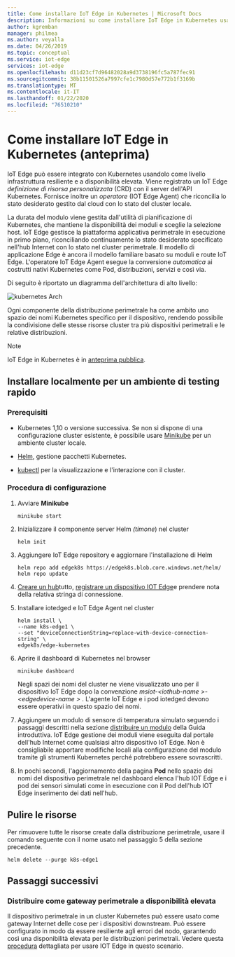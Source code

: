 ```yaml
---
title: Come installare IoT Edge in Kubernetes | Microsoft Docs
description: Informazioni su come installare IoT Edge in Kubernetes usando un ambiente cluster di sviluppo locale
author: kgremban
manager: philmea
ms.author: veyalla
ms.date: 04/26/2019
ms.topic: conceptual
ms.service: iot-edge
services: iot-edge
ms.openlocfilehash: d11d23cf7d96482028a9d3738196fc5a787fec91
ms.sourcegitcommit: 38b11501526a7997cfe1c7980d57e772b1f3169b
ms.translationtype: MT
ms.contentlocale: it-IT
ms.lasthandoff: 01/22/2020
ms.locfileid: "76510210"
---
```

# <a name="how-to-install-iot-edge-on-kubernetes-preview"></a>Come installare IoT Edge in Kubernetes (anteprima)

IoT Edge può essere integrato con Kubernetes usandolo come livello infrastruttura resiliente e a disponibilità elevata. Viene registrato un IoT Edge *definizione di risorsa personalizzata* (CRD) con il server dell'API Kubernetes. Fornisce inoltre un *operatore* (IOT Edge Agent) che riconcilia lo stato desiderato gestito dal cloud con lo stato del cluster locale.

La durata del modulo viene gestita dall'utilità di pianificazione di Kubernetes, che mantiene la disponibilità dei moduli e sceglie la selezione host. IoT Edge gestisce la piattaforma applicativa perimetrale in esecuzione in primo piano, riconciliando continuamente lo stato desiderato specificato nell'hub Internet con lo stato nel cluster perimetrale. Il modello di applicazione Edge è ancora il modello familiare basato su moduli e route IoT Edge. L'operatore IoT Edge Agent esegue la conversione *automatica* ai costrutti nativi Kubernetes come Pod, distribuzioni, servizi e così via.

Di seguito è riportato un diagramma dell'architettura di alto livello:

![kubernetes Arch](./media/how-to-install-iot-edge-kubernetes/k8s-arch.png)

Ogni componente della distribuzione perimetrale ha come ambito uno spazio dei nomi Kubernetes specifico per il dispositivo, rendendo possibile la condivisione delle stesse risorse cluster tra più dispositivi perimetrali e le relative distribuzioni.

>[!NOTE]
>IoT Edge in Kubernetes è in [anteprima pubblica](https://azure.microsoft.com/support/legal/preview-supplemental-terms/).

## <a name="install-locally-for-a-quick-test-environment"></a>Installare localmente per un ambiente di testing rapido

### <a name="prerequisites"></a>Prerequisiti

* Kubernetes 1,10 o versione successiva. Se non si dispone di una configurazione cluster esistente, è possibile usare [Minikube](https://kubernetes.io/docs/setup/minikube/) per un ambiente cluster locale.

* [Helm](https://helm.sh/docs/using_helm/#quickstart-guide), gestione pacchetti Kubernetes.

* [kubectl](https://kubernetes.io/docs/tasks/tools/install-kubectl/) per la visualizzazione e l'interazione con il cluster.

### <a name="setup-steps"></a>Procedura di configurazione

1. Avviare **Minikube**

    ``` shell
    minikube start
    ```

1. Inizializzare il componente server Helm *(timone*) nel cluster

    ``` shell
    helm init
    ```

1. Aggiungere IoT Edge repository e aggiornare l'installazione di Helm

    ``` shell
    helm repo add edgek8s https://edgek8s.blob.core.windows.net/helm/
    helm repo update
    ```

1. [Creare un hub](../iot-hub/iot-hub-create-through-portal.md)tutto, [registrare un dispositivo IOT Edge](how-to-register-device.md)e prendere nota della relativa stringa di connessione.

1. Installare iotedged e IoT Edge Agent nel cluster

    ```shell
    helm install \
    --name k8s-edge1 \
    --set "deviceConnectionString=replace-with-device-connection-string" \
    edgek8s/edge-kubernetes
    ```

1. Aprire il dashboard di Kubernetes nel browser

    ```shell
    minikube dashboard
    ```

    Negli spazi dei nomi del cluster ne viene visualizzato uno per il dispositivo IoT Edge dopo la convenzione *msiot-\<iothub-name >-\<edgedevice-name >* . L'agente IoT Edge e i pod iotedged devono essere operativi in questo spazio dei nomi.

1. Aggiungere un modulo di sensore di temperatura simulato seguendo i passaggi descritti nella sezione [distribuire un modulo](quickstart-linux.md#deploy-a-module) della Guida introduttiva. IoT Edge gestione dei moduli viene eseguita dal portale dell'hub Internet come qualsiasi altro dispositivo IoT Edge. Non è consigliabile apportare modifiche locali alla configurazione del modulo tramite gli strumenti Kubernetes perché potrebbero essere sovrascritti.

1. In pochi secondi, l'aggiornamento della pagina **Pod** nello spazio dei nomi del dispositivo perimetrale nel dashboard elenca l'hub IOT Edge e i pod dei sensori simulati come in esecuzione con il Pod dell'hub IOT Edge inserimento dei dati nell'hub.

## <a name="clean-up-resources"></a>Pulire le risorse

Per rimuovere tutte le risorse create dalla distribuzione perimetrale, usare il comando seguente con il nome usato nel passaggio 5 della sezione precedente.

``` shell
helm delete --purge k8s-edge1
```

## <a name="next-steps"></a>Passaggi successivi

### <a name="deploy-as-a-highly-available-edge-gateway"></a>Distribuire come gateway perimetrale a disponibilità elevata

Il dispositivo perimetrale in un cluster Kubernetes può essere usato come gateway Internet delle cose per i dispositivi downstream. Può essere configurato in modo da essere resiliente agli errori del nodo, garantendo così una disponibilità elevata per le distribuzioni perimetrali. Vedere questa [procedura](https://github.com/Azure-Samples/iotedge-gateway-on-kubernetes) dettagliata per usare IOT Edge in questo scenario.
